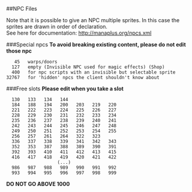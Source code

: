 ##NPC Files

Note that it is possible to give an NPC multiple sprites. In this case the
sprites are drawn in order of declaration.  
See here for documentation: http://manaplus.org/npcs.xml


###Special npcs
**To avoid breaking existing content, please do not edit those npc**
```
   45   warps/doors
  127   empty (Invisible NPC used for magic effects) (Shop)
  400   for npc scripts with an invisible but selectable sprite
32767   for 'hidden' npcs the client shouldn't know about
```

###Free slots
**Please edit when you take a slot**
```
  130   133   134   144           
  184   188   194   200   203   219   220  
  221   222   223   224   225   226   227  
  228   229   230   231   232   233   234  
  235   236   237   238   239   240   241  
  242   243   244   245   246   247   248  
  249   250   251   252   253   254   255  
  256   257   261   264   322   323     
  336   337   338   339   341   342   343  
  352   353   387   388   389   390   391  
  392   393   410   411   412   413   415  
  416   417   418   419   420   421   422  
                   (...)  
  986   987   988   989   990   991   992  
  993   994   995   996   997   998   999  
```
  **DO NOT GO ABOVE 1000**